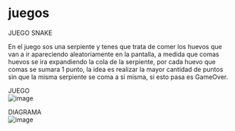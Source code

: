# juegos
JUEGO SNAKE

En el juego sos una serpiente y tenes que trata de comer los huevos que van a ir apareciendo aleatoriamente en la pantalla,
a medida que comas huevos se ira expandiendo la cola de la serpiente, por cada huevo que comas se sumara 1 punto, la idea es realizar 
la mayor cantidad de puntos sin que la misma serpiente se coma a si misma, si esto pasa es GameOver.

JUEGO
<br>
![image](https://user-images.githubusercontent.com/90360846/146617292-a2267687-8901-4a05-bca9-be936d614b9b.png)




DIAGRAMA
<br>
![image](https://user-images.githubusercontent.com/90360846/146617301-90a59005-cbe0-4e6f-9533-d6a7af88c094.png)



